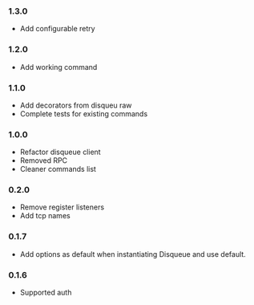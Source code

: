 ### 1.3.0
* Add configurable retry

### 1.2.0
* Add working command

### 1.1.0
* Add decorators from disqueu raw
* Complete tests for existing commands

### 1.0.0
* Refactor disqueue client
* Removed RPC
* Cleaner commands list

### 0.2.0
* Remove register listeners
* Add tcp names

### 0.1.7
* Add options as default when instantiating Disqueue and use default.

### 0.1.6
* Supported auth
